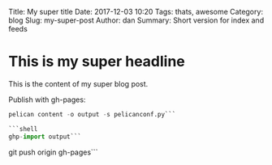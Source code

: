 Title: My super title 
Date: 2017-12-03 10:20 
Tags: thats, awesome 
Category: blog 
Slug: my-super-post 
Author: dan
Summary: Short version for index and feeds

# This is my super headline

This is the content of my super blog post.

Publish with gh-pages:

```python
pelican content -o output -s pelicanconf.py```

```shell
ghp-import output```

```
git push origin gh-pages```
